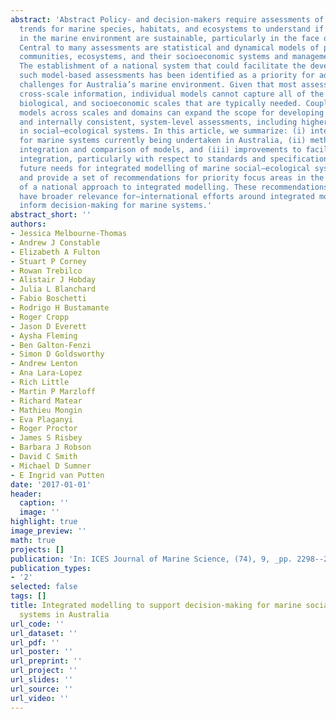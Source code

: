 ```yaml
---
abstract: 'Abstract Policy- and decision-makers require assessments of status and
  trends for marine species, habitats, and ecosystems to understand if human activities
  in the marine environment are sustainable, particularly in the face of global change.
  Central to many assessments are statistical and dynamical models of populations,
  communities, ecosystems, and their socioeconomic systems and management frameworks.
  The establishment of a national system that could facilitate the development of
  such model-based assessments has been identified as a priority for addressing management
  challenges for Australia’s marine environment. Given that most assessments require
  cross-scale information, individual models cannot capture all of the spatial, temporal,
  biological, and socioeconomic scales that are typically needed. Coupling or integrating
  models across scales and domains can expand the scope for developing comprehensive
  and internally consistent, system-level assessments, including higher-level feedbacks
  in social–ecological systems. In this article, we summarize: (i) integrated modelling
  for marine systems currently being undertaken in Australia, (ii) methods used for
  integration and comparison of models, and (iii) improvements to facilitate further
  integration, particularly with respect to standards and specifications. We consider
  future needs for integrated modelling of marine social–ecological systems in Australia
  and provide a set of recommendations for priority focus areas in the development
  of a national approach to integrated modelling. These recommendations draw on—and
  have broader relevance for—international efforts around integrated modelling to
  inform decision-making for marine systems.'
abstract_short: ''
authors:
- Jessica Melbourne-Thomas
- Andrew J Constable
- Elizabeth A Fulton
- Stuart P Corney
- Rowan Trebilco
- Alistair J Hobday
- Julia L Blanchard
- Fabio Boschetti
- Rodrigo H Bustamante
- Roger Cropp
- Jason D Everett
- Aysha Fleming
- Ben Galton-Fenzi
- Simon D Goldsworthy
- Andrew Lenton
- Ana Lara-Lopez
- Rich Little
- Martin P Marzloff
- Richard Matear
- Mathieu Mongin
- Eva Plaganyi
- Roger Proctor
- James S Risbey
- Barbara J Robson
- David C Smith
- Michael D Sumner
- E Ingrid van Putten
date: '2017-01-01'
header:
  caption: ''
  image: ''
highlight: true
image_preview: ''
math: true
projects: []
publication: 'In: ICES Journal of Marine Science, (74), 9, _pp. 2298--2308_, https://doi.org/10.1093/icesjms/fsx078'
publication_types:
- '2'
selected: false
tags: []
title: Integrated modelling to support decision-making for marine social–ecological
  systems in Australia
url_code: ''
url_dataset: ''
url_pdf: ''
url_poster: ''
url_preprint: ''
url_project: ''
url_slides: ''
url_source: ''
url_video: ''
---
```


